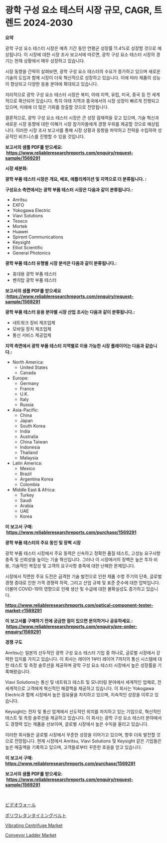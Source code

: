 <p><h1>광학 구성 요소 테스터 시장 규모, CAGR, 트렌드 2024-2030</h1></p><p><strong>요약</strong></p>
<p><p>광학 구성 요소 테스터 시장은 예측 기간 동안 연평균 성장률 11.4%로 성장할 것으로 예상됩니다. 이 시장에 대한 시장 조사 보고서에 따르면, 광학 구성 요소 테스터 시장의 경기는 현재 상황에서 매우 성장하고 있습니다. </p><p>시장 동향을 간략히 살펴보면, 광학 구성 요소 테스터의 수요가 증가하고 있으며 새로운 기술의 도입과 함께 시장이 더욱 혁신적으로 성장하고 있습니다. 이에 따라 제품의 성능이 향상되고 다양한 응용 분야에 확대되고 있습니다.</p><p>지리적으로 광학 구성 요소 테스터 시장은 북미, 아태 지역, 유럽, 미국, 중국 등 전 세계적으로 확산되어 있습니다. 특히 아태 지역과 중국에서의 시장 성장이 빠르게 진행되고 있으며, 미래에 더 많은 기회를 창출할 것으로 전망됩니다.</p><p>결론적으로, 광학 구성 요소 테스터 시장은 큰 성장 잠재력을 갖고 있으며, 기술 혁신과 새로운 시장 동향에 대한 이해가 시장 참가자들에게 경쟁 우위를 제공할 것으로 예상됩니다. 이러한 시장 조사 보고서를 통해 시장 상황과 동향을 파악하고 전략을 수립하여 성공적인 비즈니스를 진행할 수 있을 것입니다.</p></p>
<p><strong>보고서의 샘플 PDF를 받으세요: &nbsp;<a href="https://www.reliableresearchreports.com/enquiry/request-sample/1569291">https://www.reliableresearchreports.com/enquiry/request-sample/1569291</a></strong></p>
<p><strong>시장 세분화:</strong></p>
<p><strong> 광학 부품 테스터 시장은 개요, 배포, 애플리케이션 및 지역으로 더 분류됩니다. :</strong></p>
<p><strong>구성요소 측면에서는 광학 부품 테스터 시장은 다음과 같이 분류됩니다.:</strong></p>
<p><ul><li>Anritsu</li><li>EXFO</li><li>Yokogawa Electric</li><li>Viavi Solutions</li><li>Tessco</li><li>Mortek</li><li>Huawei</li><li>Spirent Communications</li><li>Keysight</li><li>Elliot Scientific</li><li>General Photonics</li></ul></p>
<p><strong> 광학 부품 테스터 유형별 시장 분석은 다음과 같이 분류됩니다.:</strong></p>
<p><ul><li>휴대용 광학 부품 테스터</li><li>벤치탑 광학 부품 테스터</li></ul></p>
<p><strong>보고서의 샘플 PDF를 받으세요 :<a href="https://www.reliableresearchreports.com/enquiry/request-sample/1569291">https://www.reliableresearchreports.com/enquiry/request-sample/1569291</a></strong></p>
<p><strong> 광학 부품 테스터 응용 분야별 시장 산업 조사는 다음과 같이 분류됩니다.:</strong></p>
<p><ul><li>네트워크 장비 제조업체</li><li>모바일 장치 제조업체</li><li>통신 서비스 제공업체</li></ul></p>
<p><strong>지역 측면에서 광학 부품 테스터 지역별로 이용 가능한 시장 플레이어는 다음과 같습니다.:</strong></p>
<p><ul>
    <li>
        North America:
        <ul>
            <li>United States</li>
            <li>Canada</li>
        </ul>
    </li>
    <li>
        Europe:
        <ul>
            <li>Germany</li>
            <li>France</li>
            <li>U.K.</li>
            <li>Italy</li>
            <li>Russia</li>
        </ul>
    </li>
    <li>
        Asia-Pacific:
        <ul>
            <li>China</li>
            <li>Japan</li>
            <li>South Korea</li>
            <li>India</li>
            <li>Australia</li>
            <li>China Taiwan</li>
            <li>Indonesia</li>
            <li>Thailand</li>
            <li>Malaysia</li>
        </ul>
    </li>
    <li>
        Latin America:
        <ul>
            <li>Mexico</li>
            <li>Brazil</li>
            <li>Argentina Korea</li>
            <li>Colombia</li>
        </ul>
    </li>
    <li>
        Middle East & Africa:
        <ul>
            <li>Turkey</li>
            <li>Saudi</li>
            <li>Arabia</li>
            <li>UAE</li>
            <li>Korea</li>
        </ul>
    </li>
    </ul></p>
<p><strong>이 보고서 구매: &nbsp;<a href="https://www.reliableresearchreports.com/purchase/1569291">https://www.reliableresearchreports.com/purchase/1569291</a></strong></p>
<p><strong>광학 부품 테스터의 주요 동인 및 장벽 시장</strong></p>
<p><p>광학 부품 테스터 시장에서 주요 동력은 신속하고 정확한 품질 테스트, 고성능 요구사항 충족 및 신뢰성을 높이는 기술 혁신입니다. 그러나 이 시장에서의 장벽은 높은 투자 비용, 기술적인 복잡성 및 고객의 요구사항 충족에 대한 난해한 문제입니다.</p><p>시장에서 직면한 주요 도전은 급격한 기술 발전으로 인한 제품 수명 주기의 단축, 글로벌 경쟁 증대로 인한 가격 경쟁력 하락, 그리고 산업 규제 및 표준 준수에 대한 압박입니다. 더불어 COVID-19의 영향으로 인해 생산 및 수급에 대한 불확실성도 증가하고 있습니다.</p></p>
<p><strong><a href="https://www.reliableresearchreports.com/optical-component-tester-market-r1569291">https://www.reliableresearchreports.com/optical-component-tester-market-r1569291</a></strong></p>
<p><strong>이 보고서를 구매하기 전에 궁금한 점이 있으면 문의하거나 공유하세요.: &nbsp;<a href="https://www.reliableresearchreports.com/enquiry/pre-order-enquiry/1569291">https://www.reliableresearchreports.com/enquiry/pre-order-enquiry/1569291</a></strong></p>
<p><strong>경쟁 구도</strong></p>
<p><p>Anritsu는 일본의 선두적인 광학 구성 요소 테스터 기업 중 하나로, 글로벌 시장에서 강력한 입지를 가지고 있습니다. 이 회사는 레이어 1부터 레이어 7까지의 통신 시스템에 대한 테스트 및 측정 솔루션을 제공하며 광학 구성 요소 테스터 시장에서 높은 성장률을 기록해왔습니다. </p><p>Viavi Solutions는 통신 및 네트워크 테스트 및 모니터링 분야에서 세계적인 업체로, 전 세계적으로 고객에게 혁신적인 해결책을 제공하고 있습니다. 이 회사는 Yokogawa Electric과 함께 시장에서 높은 점유율을 차지하고 있으며, 지속적인 성장을 이루고 있습니다.</p><p>Keysight는 전자 및 통신 업계에서 선도적인 위치를 차지하고 있는 기업으로, 혁신적인 테스트 및 측정 솔루션을 제공하고 있습니다. 이 회사는 광학 구성 요소 테스터 분야에서도 경쟁력 있는 제품을 선보이며, 글로벌 시장에서 높은 수익을 올리고 있습니다.</p><p>이러한 회사들은 글로벌 시장에서 꾸준한 성장을 이어가고 있으며, 향후 더욱 발전할 것으로 전망됩니다. 현재 시장에서 Anritsu, Viavi Solutions 및 Keysight 같은 기업들은 높은 매출액을 기록하고 있으며, 고객들로부터 꾸준한 호응을 얻고 있습니다.</p></p>
<p><strong>이 보고서 구매: &nbsp; <a href="https://www.reliableresearchreports.com/purchase/1569291">https://www.reliableresearchreports.com/purchase/1569291</a></strong></p>
<p><strong>보고서의 샘플 PDF를 받으세요: &nbsp;<a href="https://www.reliableresearchreports.com/enquiry/request-sample/1569291">https://www.reliableresearchreports.com/enquiry/request-sample/1569291</a></strong><strong></strong></p>
<p>&nbsp;</p>
<p><p><a href="https://github.com/schmahlson/Market-Research-Report-List-1/blob/main/847590330431.md">ビデオウォール</a></p><p><a href="https://github.com/mohamedbakry57/Market-Research-Report-List-3/blob/main/181672030432.md">ポリウレタンタイミングベルト</a></p><p><a href="https://github.com/nancykennedykellievqfqt2/Market-Research-Report-List-2/blob/main/vibrating-centrifuge-market.md">Vibrating Centrifuge Market</a></p><p><a href="https://github.com/seekum/Market-Research-Report-List-2/blob/main/conveyor-ladder-market.md">Conveyor Ladder Market</a></p></p>
